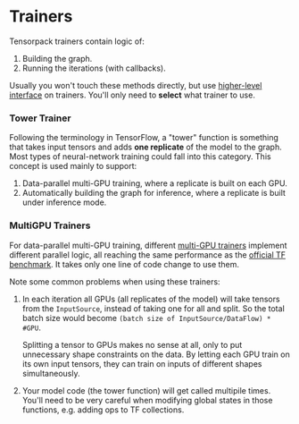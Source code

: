 
# Trainers

Tensorpack trainers contain logic of:

1. Building the graph.
2. Running the iterations (with callbacks).

Usually you won't touch these methods directly, but use
[higher-level interface](training-interface.html) on trainers.
You'll only need to __select__ what trainer to use.

### Tower Trainer

Following the terminology in TensorFlow,
a "tower" function is something that takes input tensors and adds __one replicate__ of the model to the graph.
Most types of neural-network training could fall into this category.
This concept is used mainly to support:

1. Data-parallel multi-GPU training, where a replicate is built on each GPU.
2. Automatically building the graph for inference, where a replicate is built under inference mode.


### MultiGPU Trainers

For data-parallel multi-GPU training, different [multi-GPU trainers](http://tensorpack.readthedocs.io/en/latest/modules/train.html)
implement different parallel logic, all reaching the same performance as the
[official TF benchmark](https://www.tensorflow.org/performance/benchmarks).
It takes only one line of code change to use them.

Note some common problems when using these trainers:

1. In each iteration all GPUs (all replicates of the model) will take tensors from the `InputSource`,
	instead of taking one for all and split.
	So the total batch size would become ``(batch size of InputSource/DataFlow) * #GPU``.

	Splitting a tensor to GPUs makes no sense at all, only to put unnecessary shape constraints on the data.
	By letting each GPU train on its own input tensors, they can train on inputs of different shapes simultaneously.

2. Your model code (the tower function) will get called multipile times.
	You'll need to be very careful when modifying global states in those functions, e.g. adding ops to TF collections.
